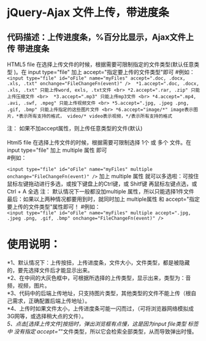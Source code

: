 # jQuery-Ajax 文件上传，带进度条 
代码描述：上传进度条，%百分比显示，Ajax文件上传 带进度条 <br>
---------------------------------------------------
HTML5 file 在选择上传文件的时候，根据需要可限制指定的文件类型(默认任意类型 )。在 input type="file" 加上 accept="指定要上传的文件类型"即可
#例如： <br>
`<input type="file" id="oFile" name="myFiles" accept=".doc, .docx, .xls, .txt" onchange="FileChangeFn(event)" /> 
  *1.accept=".doc, .docx, .xls, .txt" 只能上传word, exls, .txt文件 <br>
  *2.accept=".rar, .zip" 只能上传压缩文件 <br> 
  *3.accept=".mp3" 只能上传mp3文件 <br>
  *4.accept=".mp4, .avi, .swf, .mpeg" 只能上传视频文件 <br>
  *5.accept=".jpg, .jpeg .png, .gif, .bmp" 只能上传指定的这些图片文件 <br>
  *6.accept="image/*" image表示图片，*表示所有支持的格式， video/* video表示视频，*/表示所有支持的格式` <br>
  
注： 如果不加accept属性，则上传任意类型的文件(默认)  <br><br>
Html5 file 在选择上传文件的时候，根据需要可限制选择 1个 或 多个 文件。在 input type="file" 加上 multiple 属性 即可 <br>
#例如： <br>

`<input type="file" id="oFile" name="myFiles" multiple onchange="FileChangeFn(event)" />`
加上 multiple 属性 就可以多选啦：可按住鼠标左键拖动进行多选，或按下键盘上的Ctrl键，或 Shitf键 再鼠标左键点选，或 Ctrl + A 全选
注： 默认情况下一般都没加multiple 属性，所以只能选择1件文件
最后：如果以上两种情况都要用到时，就同时加上 multiple属性 和 accept="指定要上传的文件类型"属性即可！
#例如：<br>
`<input type="file" id="oFile" name="myFiles" multiple accept=".jpg, .jpeg .png, .gif, .bmp" onchange="FileChangeFn(event)" />`

使用说明：<br>
======== 
*1、默认情况下：上传按扭，上传进度条，文件大小，文件类型，都是被隐藏的，要先选择文件后才能显示出来。 <br>
*2、在中间的大灰色框中，可根据所选择的上传类型，显示出来，类型为：音频，视频，图片。 <br>
*3、代码中的后端上传地址，只支持图片类型，其他类型的文件不能上传（根自己需求，正确配置后端上传地址）。 <br>
*4、上传时如果文件太小，上传进度条可能一闪而过，（可将浏览器网络模拟成3G网等，或选择稍大点的文件）。 <br>
*5、点击[选择上传文件]按扭时，弹出浏览框有点慢，这是因为input file类型 标签中 没有指定 accept="*"文件类型，所以它会检索全部类型，从而导致弹出时慢。
